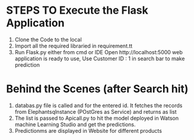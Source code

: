 # STEPS TO Execute the Flask Application

1) Clone the Code to the local 
2) Import all the required libraried in requirement.tt
3) Run Flask.py  either from cmd or IDE
Open http://localhost:5000
web application is ready to use, Use Customer ID : 1 in search bar to make prediction

# Behind the Scenes (after Search hit)

1) databas.py file is called and for the  entered id. It fetches the records from  Elephantsqlnstance (POstGres as Service) and returns as list
2) The list is passed to Apicall.py to hit the model deployed in Watson machine Learning Studio and get the predictions.
3) Predictionms are displayed in Website for different products

